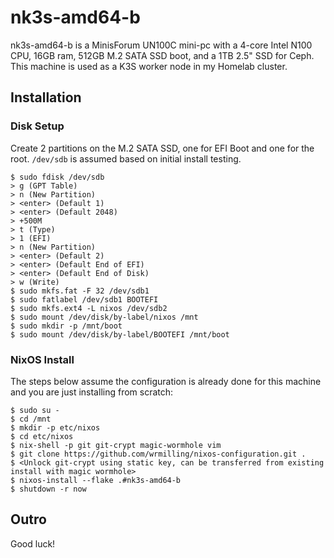 # nk3s-amd64-b

nk3s-amd64-b is a MinisForum UN100C mini-pc with a 4-core Intel N100 CPU, 16GB ram, 512GB M.2 SATA SSD boot, and a 1TB 2.5" SSD for Ceph. This machine is used as a K3S worker node in my Homelab cluster.

## Installation

### Disk Setup

Create 2 partitions on the M.2 SATA SSD, one for EFI Boot and one for the root. `/dev/sdb` is assumed based on initial install testing.

```
$ sudo fdisk /dev/sdb
> g (GPT Table)
> n (New Partition)
> <enter> (Default 1)
> <enter> (Default 2048)
> +500M
> t (Type)
> 1 (EFI)
> n (New Partition)
> <enter> (Default 2)
> <enter> (Default End of EFI)
> <enter> (Default End of Disk)
> w (Write)
$ sudo mkfs.fat -F 32 /dev/sdb1
$ sudo fatlabel /dev/sdb1 BOOTEFI
$ sudo mkfs.ext4 -L nixos /dev/sdb2
$ sudo mount /dev/disk/by-label/nixos /mnt
$ sudo mkdir -p /mnt/boot
$ sudo mount /dev/disk/by-label/BOOTEFI /mnt/boot
```

### NixOS Install

The steps below assume the configuration is already done for this machine and you are just installing from scratch:

```
$ sudo su -
$ cd /mnt
$ mkdir -p etc/nixos
$ cd etc/nixos
$ nix-shell -p git git-crypt magic-wormhole vim
$ git clone https://github.com/wrmilling/nixos-configuration.git .
$ <Unlock git-crypt using static key, can be transferred from existing install with magic wormhole>
$ nixos-install --flake .#nk3s-amd64-b
$ shutdown -r now
```

## Outro

Good luck!